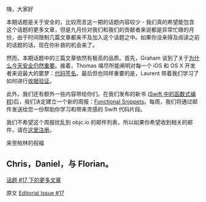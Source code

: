 嗨，大家好

本期话题是关于安全的，比较而言这一期的话题内容较少 - 我们真的希望能包含这个话题的更多文章，但是九月份对我们和我们的贡献者来说都是异常忙碌的月份，由于时间限制几篇文章都来不及加入这个话题之中。如果你没来得及阅读之前的话题的话，现在你补救的机会来了。

然而，本期话题中的三篇文章依然有极高的品质。首先，Graham 谈到了关于[为什么今天安全仍然重要](http://objccn.io/issue-17-1)。接着，Thomas 竭尽所能阐明对每一个 iOS 和 OS X 开发者来说最大的噩梦：[代码签名](http://objccn.io/issue-17-2)。最后但也同样重要的是，Laurent 带着我们学习了如何进行[收据验证](http://objccn.io/issue-17-3)。

此外，我们还有额外一些内容带给你们。在我们发布的新书 ([Swift 中的函数式编程](http://objc.io/books))后，我们决定建立一个新的周报：[Functional Snippets](http://objc.io/snippets)。每周，我们将通过邮件发送给您一份帮助你学习和带来灵感的 Swift 代码片段。

我们不希望这个周报扰乱到 objc.io 的邮件列表，所以如果你希望收到相关的邮件，请在[这里注册](http://objc.io/snippets)。

来至柏林的祝福

Chris，Daniel，与 Florian。
---

[话题 #17 下的更多文章](http://objccn.io/issue-17)

原文 [Editorial Issue #17](http://www.objc.io/issue-17/editorial.html)
